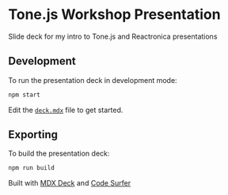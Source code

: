 # Tone.js Workshop Presentation

Slide deck for my intro to Tone.js and Reactronica presentations

## Development

To run the presentation deck in development mode:

```sh
npm start
```

Edit the [`deck.mdx`](deck.mdx) file to get started.

## Exporting

To build the presentation deck:

```sh
npm run build
```

Built with [MDX Deck](https://github.com/jxnblk/mdx-deck) and [Code Surfer](https://codesurfer.pomb.us/)
